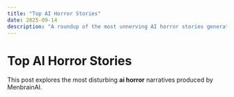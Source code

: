 ```yaml
---
title: "Top AI Horror Stories"
date: 2025-09-14
description: "A roundup of the most unnerving AI horror stories generated by MenbrainAI."
---
```


# Top AI Horror Stories

This post explores the most disturbing **ai horror** narratives produced by MenbrainAI.
